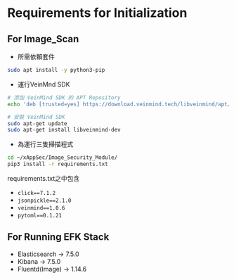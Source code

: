 # Requirements for Initialization
## For Image_Scan

- 所需依賴套件

```bash
sudo apt install -y python3-pip
```

- 運行VeinMnd SDK

```bash
# 添加 VeinMind SDK 的 APT Repository
echo 'deb [trusted=yes] https://download.veinmind.tech/libveinmind/apt/ ./' | sudo tee /etc/apt/sources.list.d/libveinmind.list

# 安裝 VeinMind SDK
sudo apt-get update
sudo apt-get install libveinmind-dev
```

- 為運行三隻掃描程式

```bash
cd ~/xAppSec/Image_Security_Module/
pip3 install -r requirements.txt
```

requirements.txt之中包含
- `click==7.1.2`
- `jsonpickle==2.1.0`
- `veinmind==1.0.6`
- `pytoml==0.1.21`

## For Running EFK Stack

- Elasticsearch → 7.5.0
- Kibana → 7.5.0
- Fluentd(Image) → 1.14.6